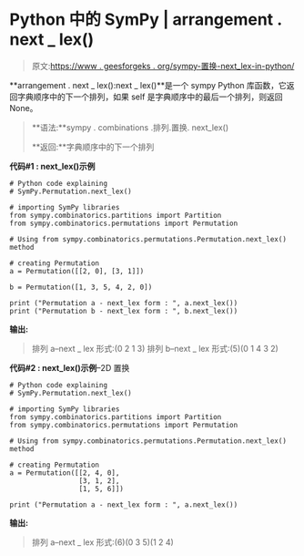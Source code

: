 # Python 中的 SymPy | arrangement . next _ lex()

> 原文:[https://www . geesforgeks . org/sympy-置换-next_lex-in-python/](https://www.geeksforgeeks.org/sympy-permutation-next_lex-in-python/)

**arrangement . next _ lex():next _ lex()**是一个 sympy Python 库函数，它返回字典顺序中的下一个排列，如果 self 是字典顺序中的最后一个排列，则返回 None。

> **语法:**sympy . combinations .排列.置换. next_lex()
> 
> **返回:**字典顺序中的下一个排列

**代码#1 : next_lex()示例**

```
# Python code explaining
# SymPy.Permutation.next_lex()

# importing SymPy libraries
from sympy.combinatorics.partitions import Partition
from sympy.combinatorics.permutations import Permutation

# Using from sympy.combinatorics.permutations.Permutation.next_lex() method 

# creating Permutation
a = Permutation([[2, 0], [3, 1]])

b = Permutation([1, 3, 5, 4, 2, 0])

print ("Permutation a - next_lex form : ", a.next_lex())
print ("Permutation b - next_lex form : ", b.next_lex())
```

**输出:**

> 排列 a–next _ lex 形式:(0 2 1 3)
> 排列 b–next _ lex 形式:(5)(0 1 4 3 2)

**代码#2 : next_lex()示例**–2D 置换

```
# Python code explaining
# SymPy.Permutation.next_lex()

# importing SymPy libraries
from sympy.combinatorics.partitions import Partition
from sympy.combinatorics.permutations import Permutation

# Using from sympy.combinatorics.permutations.Permutation.next_lex() method 

# creating Permutation
a = Permutation([[2, 4, 0], 
                 [3, 1, 2],
                 [1, 5, 6]])

print ("Permutation a - next_lex form : ", a.next_lex())
```

**输出:**

> 排列 a–next _ lex 形式:(6)(0 3 5)(1 2 4)